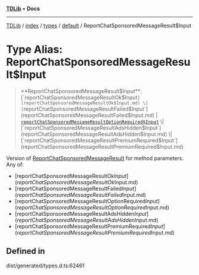 [**TDLib**](../../../../../../README.md) • **Docs**

***

[TDLib](../../../../../../modules.md) / [index](../../../../../README.md) / [types](../../../README.md) / [default](../README.md) / ReportChatSponsoredMessageResult$Input

# Type Alias: ReportChatSponsoredMessageResult$Input

> **ReportChatSponsoredMessageResult$Input**: [`reportChatSponsoredMessageResultOk$Input`](reportChatSponsoredMessageResultOk$Input.md) \| [`reportChatSponsoredMessageResultFailed$Input`](reportChatSponsoredMessageResultFailed$Input.md) \| [`reportChatSponsoredMessageResultOptionRequired$Input`](reportChatSponsoredMessageResultOptionRequired$Input.md) \| [`reportChatSponsoredMessageResultAdsHidden$Input`](reportChatSponsoredMessageResultAdsHidden$Input.md) \| [`reportChatSponsoredMessageResultPremiumRequired$Input`](reportChatSponsoredMessageResultPremiumRequired$Input.md)

Version of [ReportChatSponsoredMessageResult](ReportChatSponsoredMessageResult.md) for method parameters.
Any of:
- [reportChatSponsoredMessageResultOk$Input](reportChatSponsoredMessageResultOk$Input.md)
- [reportChatSponsoredMessageResultFailed$Input](reportChatSponsoredMessageResultFailed$Input.md)
- [reportChatSponsoredMessageResultOptionRequired$Input](reportChatSponsoredMessageResultOptionRequired$Input.md)
- [reportChatSponsoredMessageResultAdsHidden$Input](reportChatSponsoredMessageResultAdsHidden$Input.md)
- [reportChatSponsoredMessageResultPremiumRequired$Input](reportChatSponsoredMessageResultPremiumRequired$Input.md)

## Defined in

dist/generated/types.d.ts:62461
